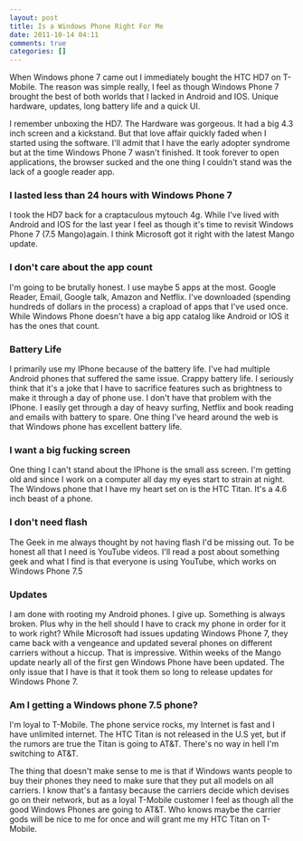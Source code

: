 ```yaml
---
layout: post
title: Is a Windows Phone Right For Me
date: 2011-10-14 04:11
comments: true
categories: []
---
```

When Windows phone 7 came out I immediately bought the HTC HD7 on T-Mobile. The reason was simple really, I feel as though Windows Phone 7 brought the best of both worlds that I lacked in Android and IOS. Unique hardware, updates, long battery life and a quick UI.

I remember unboxing the HD7. The Hardware was gorgeous. It had a big 4.3 inch screen and a kickstand. But that love affair quickly faded when I started using the software. I'll admit that I have the early adopter syndrome but at the time Windows Phone 7 wasn't finished. It took forever to open applications, the browser sucked and the one thing I couldn't stand was the lack of a google reader app.
<h3>I lasted less than 24 hours with Windows Phone 7</h3>
I took the HD7 back for a craptaculous mytouch 4g. While I've lived with Android and IOS for the last year I feel as though it's time to revisit Windows Phone 7 (7.5 Mango)again. I think Microsoft got it right with the latest Mango update.
<h3>I don't care about the app count</h3>
I'm going to be brutally honest. I use maybe 5 apps at the most. Google Reader, Email, Google talk, Amazon and Netflix. I've downloaded (spending hundreds of dollars in the process) a crapload of apps that I've used once. While Windows Phone doesn't have a big app catalog like Android or IOS it has the ones that count.
<h3>Battery Life</h3>
I primarily use my IPhone because of the battery life. I've had multiple Android phones that suffered the same issue. Crappy battery life. I seriously think that it's a joke that I have to sacrifice features such as brightness to make it through a day of phone use. I don't have that problem with the IPhone. I easily get through a day of heavy surfing, Netflix and book reading and emails with battery to spare. One thing I've heard around the web is that Windows phone has excellent battery life.
<h3>I want a big fucking screen</h3>
One thing I can't stand about the IPhone is the small ass screen. I'm getting old and since I work on a computer all day my eyes start to strain at night. The Windows phone that I have my heart set on is the HTC Titan. It's a 4.6 inch beast of a phone.
<h3>I don't need flash</h3>
The Geek in me always thought by not having flash I'd be missing out. To be honest all that I need is YouTube videos. I'll read a post about something geek and what I find is that everyone is using YouTube, which works on Windows Phone 7.5
<h3>Updates</h3>
I am done with rooting my Android phones. I give up. Something is always broken. Plus why in the hell should I have to crack my phone in order for it to work right? While Microsoft had issues updating Windows Phone 7, they came back with a vengeance and updated several phones on different carriers without a hiccup. That is impressive. Within weeks of the Mango update nearly all of the first gen Windows Phone have been updated. The only issue that I have is that it took them so long to release updates for Windows Phone 7.
<h3>Am I getting a Windows phone 7.5 phone?</h3>
I'm loyal to T-Mobile. The phone service rocks, my Internet is fast and I have unlimited internet. The HTC Titan is not released in the U.S yet, but if the rumors are true the Titan is going to AT&amp;T. There's no way in hell I'm switching to AT&amp;T.

The thing that doesn't make sense to me is that if Windows wants people to buy their phones they need to make sure that they put all models on all carriers. I know that's a fantasy because the carriers decide which devises go on their network, but as a loyal T-Mobile customer I feel as though all the good Windows Phones are going to AT&amp;T. Who knows maybe the carrier gods will be nice to me for once and will grant me my HTC Titan on T-Mobile.
